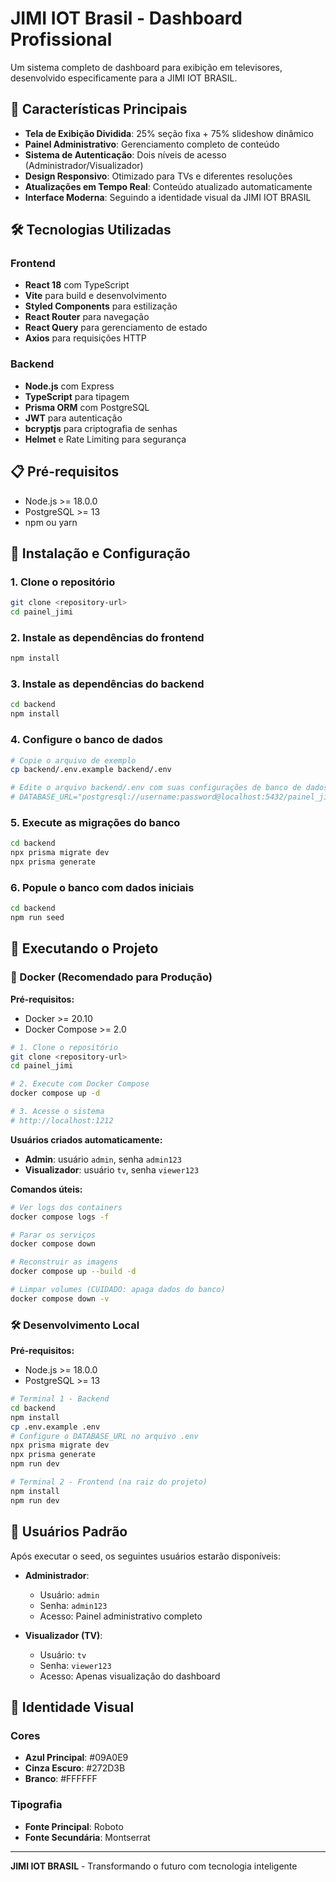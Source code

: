# JIMI IOT Brasil - Dashboard Profissional

Um sistema completo de dashboard para exibição em televisores, desenvolvido especificamente para a JIMI IOT BRASIL.

## 🚀 Características Principais

- **Tela de Exibição Dividida**: 25% seção fixa + 75% slideshow dinâmico
- **Painel Administrativo**: Gerenciamento completo de conteúdo
- **Sistema de Autenticação**: Dois níveis de acesso (Administrador/Visualizador)
- **Design Responsivo**: Otimizado para TVs e diferentes resoluções
- **Atualizações em Tempo Real**: Conteúdo atualizado automaticamente
- **Interface Moderna**: Seguindo a identidade visual da JIMI IOT BRASIL

## 🛠 Tecnologias Utilizadas

### Frontend
- **React 18** com TypeScript
- **Vite** para build e desenvolvimento
- **Styled Components** para estilização
- **React Router** para navegação
- **React Query** para gerenciamento de estado
- **Axios** para requisições HTTP

### Backend
- **Node.js** com Express
- **TypeScript** para tipagem
- **Prisma ORM** com PostgreSQL
- **JWT** para autenticação
- **bcryptjs** para criptografia de senhas
- **Helmet** e Rate Limiting para segurança

## 📋 Pré-requisitos

- Node.js >= 18.0.0
- PostgreSQL >= 13
- npm ou yarn

## 🔧 Instalação e Configuração

### 1. Clone o repositório
```bash
git clone <repository-url>
cd painel_jimi
```

### 2. Instale as dependências do frontend
```bash
npm install
```

### 3. Instale as dependências do backend
```bash
cd backend
npm install
```

### 4. Configure o banco de dados
```bash
# Copie o arquivo de exemplo
cp backend/.env.example backend/.env

# Edite o arquivo backend/.env com suas configurações de banco de dados
# DATABASE_URL="postgresql://username:password@localhost:5432/painel_jimi"
```

### 5. Execute as migrações do banco
```bash
cd backend
npx prisma migrate dev
npx prisma generate
```

### 6. Popule o banco com dados iniciais
```bash
cd backend
npm run seed
```

## 🚀 Executando o Projeto

### 🐳 Docker (Recomendado para Produção)

**Pré-requisitos:**
- Docker >= 20.10
- Docker Compose >= 2.0

```bash
# 1. Clone o repositório
git clone <repository-url>
cd painel_jimi

# 2. Execute com Docker Compose
docker compose up -d

# 3. Acesse o sistema
# http://localhost:1212
```

**Usuários criados automaticamente:**
- **Admin**: usuário `admin`, senha `admin123`
- **Visualizador**: usuário `tv`, senha `viewer123`

**Comandos úteis:**
```bash
# Ver logs dos containers
docker compose logs -f

# Parar os serviços
docker compose down

# Reconstruir as imagens
docker compose up --build -d

# Limpar volumes (CUIDADO: apaga dados do banco)
docker compose down -v
```

### 🛠 Desenvolvimento Local

**Pré-requisitos:**
- Node.js >= 18.0.0
- PostgreSQL >= 13

```bash
# Terminal 1 - Backend
cd backend
npm install
cp .env.example .env
# Configure o DATABASE_URL no arquivo .env
npx prisma migrate dev
npx prisma generate
npm run dev

# Terminal 2 - Frontend (na raiz do projeto)
npm install
npm run dev
```

## 👥 Usuários Padrão

Após executar o seed, os seguintes usuários estarão disponíveis:

- **Administrador**: 
  - Usuário: `admin`
  - Senha: `admin123`
  - Acesso: Painel administrativo completo

- **Visualizador (TV)**:
  - Usuário: `tv`
  - Senha: `viewer123`
  - Acesso: Apenas visualização do dashboard

## 🎨 Identidade Visual

### Cores
- **Azul Principal**: #09A0E9
- **Cinza Escuro**: #272D3B
- **Branco**: #FFFFFF

### Tipografia
- **Fonte Principal**: Roboto
- **Fonte Secundária**: Montserrat

---

**JIMI IOT BRASIL** - Transformando o futuro com tecnologia inteligente
